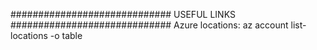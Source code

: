 ############################# USEFUL LINKS #############################
Azure locations:
az account list-locations -o table
